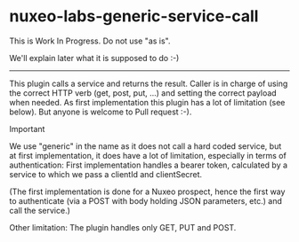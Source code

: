 # nuxeo-labs-generic-service-call

This is Work In Progress. Do not use "as is".

We'll explain later what it is supposed to do :-)

<hr>

This plugin calls a service and returns the result. Caller is in charge of using the correct HTTP verb (get, post, put, ...) and setting the correct payload when needed. As first implementation this plugin has a lot of limitation (see below). But anyone is welcome to Pull request :-).

> [!IMPORTANT]
> We use "generic" in the name as it does not call a hard coded service, but at first implementation, it does have a lot of limitation, especially in terms of authentication: First implementation handles a bearer token, calculated by a service to which we pass a clientId and clientSecret.
>
> (The first implementation is done for a Nuxeo prospect, hence the first way to authenticate (via a POST with body holding JSON parameters, etc.) and call the service.)
>
> Other limitation: The plugin handles only GET, PUT and POST.




